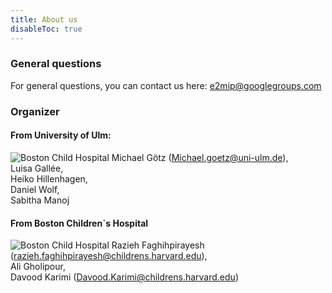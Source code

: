 ```yaml
---
title: About us
disableToc: true
---
```


### General questions

For general questions, you can contact us here: e2mip@googlegroups.com 

### Organizer

#### From University of Ulm:
![Boston Child Hospital](/logos/ulm.png 'MICCAI')
Michael Götz (Michael.goetz@uni-ulm.de),\
Luisa Gallée,\
Heiko Hillenhagen,\
Daniel Wolf,\
Sabitha Manoj

#### From Boston Children`s Hospital
![Boston Child Hospital](/logos/boston.png 'MICCAI')
Razieh Faghihpirayesh (razieh.faghihpirayesh@childrens.harvard.edu), \
Ali Gholipour, \
Davood Karimi (Davood.Karimi@childrens.harvard.edu) 
